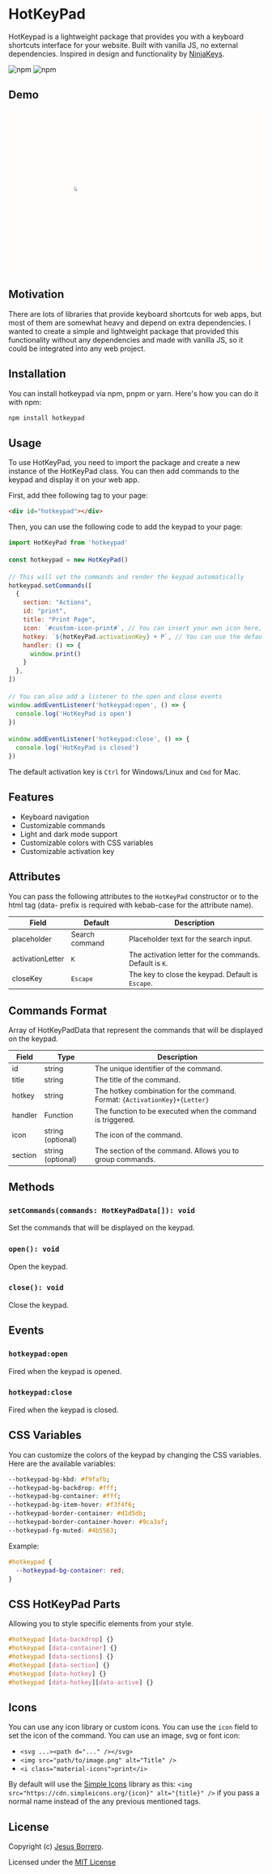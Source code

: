 # HotKeyPad

HotKeypad is a lightweight package that provides you with a keyboard shortcuts interface for your website.
Built with vanilla JS, no external dependencies. Inspired in design and functionality by [NinjaKeys](https://github.com/ssleptsov/ninja-keys).

![npm](https://img.shields.io/npm/v/hotkeypad)
![npm](https://img.shields.io/npm/dw/hotkeypad)

## Demo
![Demo](./docs/hotkeypad-demo.gif)

## Motivation

There are lots of libraries that provide keyboard shortcuts for web apps, but most of them are somewhat heavy and depend on extra dependencies. I wanted to create a simple and lightweight package that provided this functionality without any dependencies and made with vanilla JS, so it could be integrated into any web project.

## Installation

You can install hotkeypad via npm, pnpm or yarn. Here's how you can do it with npm:

```bash
npm install hotkeypad
```

## Usage

To use HotKeyPad, you need to import the package and create a new instance of the HotKeyPad class. You can then add commands to the keypad and display it on your web app.

First, add thee following tag to your page:
```html
<div id="hotkeypad"></div>
```

Then, you can use the following code to add the keypad to your page:
```javascript
import HotKeyPad from 'hotkeypad'

const hotkeypad = new HotKeyPad()

// This will set the commands and render the keypad automatically
hotkeypad.setCommands([
  {
    section: "Actions",
    id: "print",
    title: "Print Page",
    icon: `#custom-icon-print#`, // You can insert your own icon here, being and svg, image or font icon
    hotkey: `${hotKeyPad.activationKey} + P`, // You can use the default activation key or set your own
    handler: () => {
      window.print()
    }
  },
])

// You can also add a listener to the open and close events
window.addEventListener('hotkeypad:open', () => {
  console.log('HotKeyPad is open')
})

window.addEventListener('hotkeypad:close', () => {
  console.log('HotKeyPad is closed')
})
```
The default activation key is `Ctrl` for Windows/Linux and `Cmd` for Mac.

## Features

- Keyboard navigation
- Customizable commands
- Light and dark mode support
- Customizable colors with CSS variables
- Customizable activation key

## Attributes
You can pass the following attributes to the `HotKeyPad` constructor or to the html tag (data- prefix is required with kebab-case for the attribute name).

| Field       | Default        | Description                                             |
|-------------|----------------|---------------------------------------------------------|
| placeholder | Search command | Placeholder text for the search input.                  |
| activationLetter | `K` | The activation letter for the commands. Default is `K`.       |
| closeKey | `Escape` | The key to close the keypad. Default is `Escape`.                |

## Commands Format
Array of HotKeyPadData that represent the commands that will be displayed on the keypad.

| Field     | Type     | Description                                                                 |
|-----------|----------|-----------------------------------------------------------------------------|
| id        | string   | The unique identifier of the command.                                       |
| title     | string   | The title of the command.                                                   |
| hotkey    | string   | The hotkey combination for the command. Format: `{ActivationKey}+{Letter}`  |
| handler   | Function | The function to be executed when the command is triggered.                  |
| icon      | string (optional)   | The icon of the command.                                                    |
| section   | string (optional)   | The section of the command. Allows you to group commands.                   |

## Methods

### `setCommands(commands: HotKeyPadData[]): void`
Set the commands that will be displayed on the keypad.  

### `open(): void`
Open the keypad.

### `close(): void`
Close the keypad.

## Events

### `hotkeypad:open`
Fired when the keypad is opened.

### `hotkeypad:close`
Fired when the keypad is closed.

## CSS Variables

You can customize the colors of the keypad by changing the CSS variables. Here are the available variables:

```css
--hotkeypad-bg-kbd: #f9fafb;
--hotkeypad-bg-backdrop: #fff;
--hotkeypad-bg-container: #fff;
--hotkeypad-bg-item-hover: #f3f4f6;
--hotkeypad-border-container: #d1d5db;
--hotkeypad-border-container-hover: #9ca3af;
--hotkeypad-fg-muted: #4b5563;
```

Example:
```css
#hotkeypad {
  --hotkeypad-bg-container: red;
}
```

## CSS HotKeyPad Parts
Allowing you to style specific elements from your style.
  
```css
#hotkeypad [data-backdrop] {}
#hotkeypad [data-container] {}
#hotkeypad [data-sections] {}
#hotkeypad [data-section] {}
#hotkeypad [data-hotkey] {}
#hotkeypad [data-hotkey][data-active] {}
```

## Icons
You can use any icon library or custom icons. You can use the `icon` field to set the icon of the command. You can use an image, svg or font icon:
- `<svg ...><path d="..." /></svg>`
- `<img src="path/to/image.png" alt="Title" />`
- `<i class="material-icons">print</i>`

By default will use the [Simple Icons](https://simpleicons.org/) library as this: `<img src="https://cdn.simpleicons.org/{icon}" alt="{title}" />` if you pass a normal name instead of the any previous mentioned tags.

## License

Copyright (c) [Jesus Borrero](https://me.jesubohrdev.com).

Licensed under the [MIT License](LICENSE)
